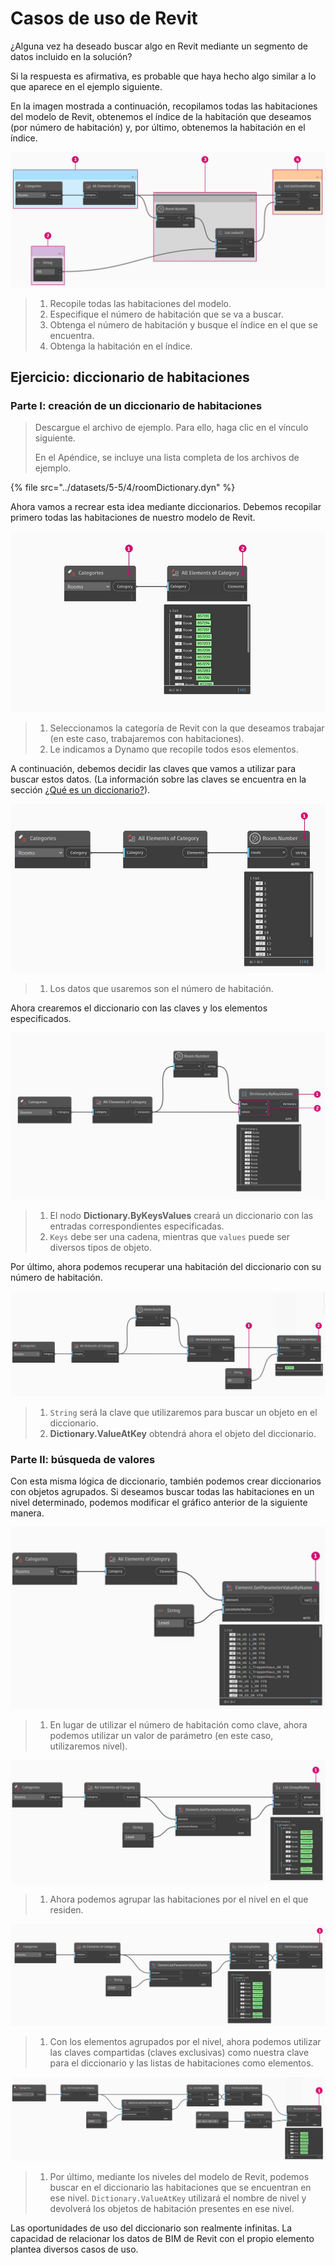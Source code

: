 # Casos de uso de Revit

¿Alguna vez ha deseado buscar algo en Revit mediante un segmento de datos incluido en la solución?

Si la respuesta es afirmativa, es probable que haya hecho algo similar a lo que aparece en el ejemplo siguiente.

En la imagen mostrada a continuación, recopilamos todas las habitaciones del modelo de Revit, obtenemos el índice de la habitación que deseamos (por número de habitación) y, por último, obtenemos la habitación en el índice.

![](../images/5-5/4/dictionary-collectroominrevitmodel.jpg)

> 1. Recopile todas las habitaciones del modelo.
> 2. Especifique el número de habitación que se va a buscar.
> 3. Obtenga el número de habitación y busque el índice en el que se encuentra.
> 4. Obtenga la habitación en el índice.

## Ejercicio: diccionario de habitaciones

### Parte I: creación de un diccionario de habitaciones

> Descargue el archivo de ejemplo. Para ello, haga clic en el vínculo siguiente.
>
> En el Apéndice, se incluye una lista completa de los archivos de ejemplo.

{% file src="../datasets/5-5/4/roomDictionary.dyn" %}

Ahora vamos a recrear esta idea mediante diccionarios. Debemos recopilar primero todas las habitaciones de nuestro modelo de Revit.

![](../images/5-5/4/dictionary-exerciseI-01.jpg)

> 1. Seleccionamos la categoría de Revit con la que deseamos trabajar (en este caso, trabajaremos con habitaciones).
> 2. Le indicamos a Dynamo que recopile todos esos elementos.

A continuación, debemos decidir las claves que vamos a utilizar para buscar estos datos. (La información sobre las claves se encuentra en la sección [¿Qué es un diccionario?](9-1\_what-is-a-dictionary.md)).

![](../images/5-5/4/dictionary-exerciseI-02.jpg)

> 1. Los datos que usaremos son el número de habitación.

Ahora crearemos el diccionario con las claves y los elementos especificados.

![](../images/5-5/4/dictionary-exerciseI-03.jpg)

> 1. El nodo **Dictionary.ByKeysValues** creará un diccionario con las entradas correspondientes especificadas.
> 2. `Keys` debe ser una cadena, mientras que `values` puede ser diversos tipos de objeto.

Por último, ahora podemos recuperar una habitación del diccionario con su número de habitación.

![](../images/5-5/4/dictionary-exerciseI-04.jpg)

> 1. `String` será la clave que utilizaremos para buscar un objeto en el diccionario.
> 2. **Dictionary.ValueAtKey** obtendrá ahora el objeto del diccionario.

### Parte II: búsqueda de valores

Con esta misma lógica de diccionario, también podemos crear diccionarios con objetos agrupados. Si deseamos buscar todas las habitaciones en un nivel determinado, podemos modificar el gráfico anterior de la siguiente manera.

![](../images/5-5/4/dictionary-exerciseII-01.jpg)

> 1. En lugar de utilizar el número de habitación como clave, ahora podemos utilizar un valor de parámetro (en este caso, utilizaremos nivel).

![](../images/5-5/4/dictionary-exerciseII-02.jpg)

> 1. Ahora podemos agrupar las habitaciones por el nivel en el que residen.

![](../images/5-5/4/dictionary-exerciseII-03.jpg)

> 1. Con los elementos agrupados por el nivel, ahora podemos utilizar las claves compartidas (claves exclusivas) como nuestra clave para el diccionario y las listas de habitaciones como elementos.

![](../images/5-5/4/dictionary-exerciseII-04.jpg)

> 1. Por último, mediante los niveles del modelo de Revit, podemos buscar en el diccionario las habitaciones que se encuentran en ese nivel. `Dictionary.ValueAtKey` utilizará el nombre de nivel y devolverá los objetos de habitación presentes en ese nivel.

Las oportunidades de uso del diccionario son realmente infinitas. La capacidad de relacionar los datos de BIM de Revit con el propio elemento plantea diversos casos de uso.
